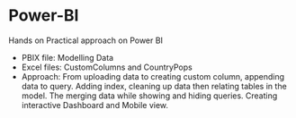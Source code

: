 # Power-BI
Hands on Practical approach on Power BI

* PBIX file: Modelling Data
* Excel files: CustomColumns and CountryPops
* Approach:
From uploading data to creating custom column, appending data to query.
Adding index, cleaning up data then relating tables in the model. 
The merging data while showing and hiding queries. Creating  interactive Dashboard and Mobile view.
